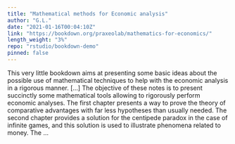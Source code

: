 ```yaml
---
title: "Mathematical methods for Economic analysis"
author: "G.L."
date: "2021-01-16T00:04:10Z"
link: "https://bookdown.org/praxeolab/mathematics-for-economics/"
length_weight: "3%"
repo: "rstudio/bookdown-demo"
pinned: false
---
```


This very little bookdown aims at presenting some basic ideas about the possible use of mathematical techniques to help with the economic analysis in a rigorous manner. [...] The objective of these notes is to present succinctly some mathematical tools allowing to rigorously perform economic analyses. The first chapter presents a way to prove the theory of comparative advantages with far less hypotheses than usually needed. The second chapter provides a solution for the centipede paradox in the case of infinite games, and this solution is used to illustrate phenomena related to money. The ...
